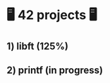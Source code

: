 # :desktop_computer: 42 projects :desktop_computer:
  
## 1) libft (125%)
## 2) printf (in progress)

